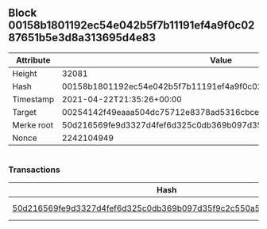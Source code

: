 ## Block 00158b1801192ec54e042b5f7b11191ef4a9f0c0287651b5e3d8a313695d4e83

Attribute | Value
--- | ---
Height | 32081
Hash | 00158b1801192ec54e042b5f7b11191ef4a9f0c0287651b5e3d8a313695d4e83
Timestamp | 2021-04-22T21:35:26+00:00
Target | 00254142f49eaaa504dc75712e8378ad5316cbcead634704b3734b6271167cc4
Merke root | 50d216569fe9d3327d4fef6d325c0db369b097d35f9c2c550a58b93ef80a217f
Nonce | 2242104949

```

```

### Transactions

Hash | Amount
--- | ---
[50d216569fe9d3327d4fef6d325c0db369b097d35f9c2c550a58b93ef80a217f](50d216569fe9d3327d4fef6d325c0db369b097d35f9c2c550a58b93ef80a217f.md) | 10.00000000 SKEPTI 
